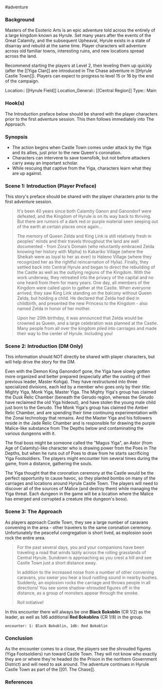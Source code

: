 #adventure 

### Background

Masters of the Esoteric Arts is an epic adventure told across the entirely of a large kingdom known as Hyrule. Set many years after the events of the Great Calamity, and the subsequent Upheaval, Hyrule exists in a state of disarray and rebuild at the same time. Player characters will adventure across old familiar towns, interesting ruins, and new locations spread across the land.

Recommend starting the players at Level 2, then leveling them up quickly (after the [[Yiga Clan]] are introduced in The Chase adventure in [[Hyrule Castle Town]]). Players can expect to progress to level 15 or 16 by the end of the campaign.

Location:: [[Hyrule Field]]
Location_General:: [[Central Region]]
Type:: Main

### Hook(s)

The Introduction preface below should be shared with the player characters prior to the first adventure session. This then follows immediately into The Approach.

### Synopsis

- The action begins when Castle Town comes under attack by the Yiga and its allies, just prior to the new Queen's coronation.
- Characters can intervene to save townsfolk, but not before attackers carry away an important scholar.
- While rescuing that captive from the Yiga, characters learn what they are up against.

### Scene 1: Introduction (Player Preface)

This story's preface should be shared with the player characters prior to the first adventure session.

>It's been 40 years since both Calamity Ganon and Ganondorf were defeated, and the Kingdom of Hyrule is on its way back to thriving. But there are rumors of a dark red or purple material seen seeping out of the earth at certain places once again…
>
>The memory of Queen Zelda and King Link is still relatively fresh in peoples' minds and their travels throughout the land are well documented - from Zora's Domain (who reluctantly embraced Zelda knowing her history with Mipha) to Kakariko Village (where the Sheikah were as loyal to her as ever) to Hateno Village (where they recognized her as the rightful reincarnation of Hylia). Finally, they settled back into Central Hyrule and began to direct the rebuilding of the Castle as well as the outlying regions of the Kingdom. With the work underway, they retreated into the privacy of the capital and no one heard from them for many years. One day, all members of the Kingdom were called upon to gather at the Castle. When everyone arrived, they saw King Link standing on the balcony without Queen Zelda, but holding a child. He declared that Zelda had died in childbirth, and presented the new Princess to the Kingdom - also named Zelda in honor of her mother.
>
>Upon her 20th birthday, it was announced that Zelda would be crowned as Queen, and a large celebration was planned at the Castle. Many people from all over the kingdom piled into carriages and made their way to the center of Hyrule. Including you!

### Scene 2: Introduction (DM Only)

This information should NOT directly be shared with player characters, but will help drive the story for the DM.

Even with the Demon King Ganondorf gone, the Yiga have slowly gotten more organized and better prepared (especially after the ousting of their previous leader, Master Kohga). They have restructured into three specialized divisions, each led by a member who goes only by their title: Mighty Yiga, Monk Yiga, Master Yiga. The Mighty Yiga's group has claimed the Dusk Relic Chamber (beneath the Gerudo region, whereas the Gerudo have reclaimed the old Yiga hideout), and have stolen the young male child just born to the Gerudo. The Monk Yiga's group has claimed the Amber Relic Chamber, and are spending their time continuing experimentation with the Zonai technology that remains. And the Master Yiga and his followers reside in the Jade Relic Chamber and is responsible for drawing the purple Malice-like substance from The Depths below and contaminating the various dungeons with it.

The final boss might be someone called the "Magus Yiga", an Astor (from Age of Calamity)-like character who is drawing power from the Poes in The Depths, but when he runs out of Poes to draw from he starts sacrificing Yiga Footsoldiers. The players might encounter him several times during the game, from a distance, gathering the souls.

The Yiga thought that the coronation ceremony at the Castle would be the perfect opportunity to cause havoc, so they planted bombs on many of the carriages and locations around Hyrule Castle Town. The players will need to discover all of the sources of Malice (and destroy them) while managing the Yiga threat. Each dungeon in the game will be a location where the Malice has emerged and corrupted a creature (the dungeon's boss).

### Scene 3: The Approach

As players approach Castle Town, they see a large number of caravans convening in the area - other travelers to the same coronation ceremony. Unfortunately the peaceful congregation is short lived, as explosion soon rock the entire area.

>For the past several days, you and your companions have been traveling a road that winds lazily across the rolling grasslands of Central Hyrule. Sundown is approaching as you crest a hill and see Castle Town just a short distance away.
>
>In addition to the increased noise from a number of other convening caravans, you swear you hear a loud rustling sound in nearby bushes. Suddenly, an explosion rocks the carriage and throws people in all directions! You see some shadow-shrouded figures off in the distance, as a group of monsters appear through the smoke.
>
>Roll initiative!

In this encounter there will always be one **Black Bokoblin** (CR 1/2) as the leader, as well as 1d6 additional **Red Bokoblins** (CR 1/8) in the group.

`encounter: 1: Black Bokoblin, 1d6: Red Bokoblin`

### Conclusion

As the encounter comes to a close, the players see the shrouded figures (Yiga Footsoldiers) run toward Castle Town. They will not know who exactly they are or where they're headed (to the Prison in the northern Government District) and will need to ask around. The adventure continues in Hyrule Castle Town as part of the [[01. The Chase]].

### References
